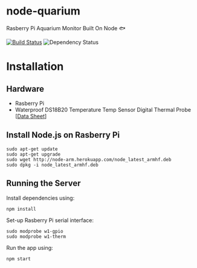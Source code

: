 node-quarium
============
Rasberry Pi Aquarium Monitor Built On Node :fish:

[![Build Status](https://travis-ci.org/CMaylone/node-quarium.svg?branch=master)](https://travis-ci.org/CMaylone/node-quarium) ![Dependency Status](https://david-dm.org/cmaylone/node-quarium.png)

# Installation

## Hardware
- Rasberry Pi
- Waterproof DS18B20 Temperature Temp Sensor Digital Thermal Probe [[Data Sheet](http://dlnmh9ip6v2uc.cloudfront.net/datasheets/Sensors/Temp/DS18B20.pdf)]



## Install Node.js on Rasberry Pi

```shell
sudo apt-get update
sudo apt-get upgrade
sudo wget http://node-arm.herokuapp.com/node_latest_armhf.deb
sudo dpkg -i node_latest_armhf.deb
```

## Running the Server
Install dependencies using:
```shell
npm install
```

Set-up Rasberry Pi serial interface:
```shell
sudo modprobe w1-gpio
sudo modprobe w1-therm
```

Run the app using:
```shell
npm start
```
